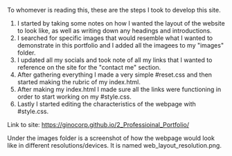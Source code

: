 To whomever is reading this, these are the steps I took to develop this site. 
1. I started by taking some notes on how I wanted the layout of the website to look like, as well as writing down any headings and introductions. 
2. I searched for specific images that would resemble what I wanted to demonstrate in this portfolio and I added all the imagees to my "images" folder. 
3. I updated all my socials and took note of all my links that I wanted to reference on the site for the "contact me" section.
4. After gathering everything I made a very simple #reset.css and then started making the rubric of my index.html.
5. After making my index.html I made sure all the links were functioning in order to start working on my #style.css.
6. Lastly I started editing the characteristics of the webpage with #style.css.

Link to site: https://ginocorp.github.io/2_Professioinal_Portfolio/

Under the images folder is a screenshot of how the webpage would look like in different resolutions/devices. It is named web_layout_resolution.png. 